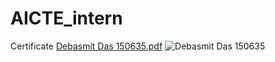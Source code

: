 # AICTE_intern
Certificate
[Debasmit  Das 150635.pdf](https://github.com/Debasmit-Das/AICTE_intern/files/12793593/Debasmit.Das.150635.pdf)
![Debasmit  Das 150635](https://github.com/Debasmit-Das/AICTE_intern/assets/103599480/d9c7146e-573a-45c4-b0ad-730b5b32f098)
